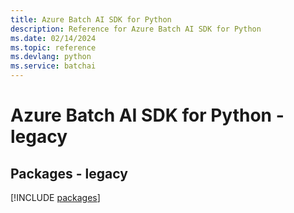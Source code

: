 ```yaml
---
title: Azure Batch AI SDK for Python
description: Reference for Azure Batch AI SDK for Python
ms.date: 02/14/2024
ms.topic: reference
ms.devlang: python
ms.service: batchai
---
```

# Azure Batch AI SDK for Python - legacy
## Packages - legacy
[!INCLUDE [packages](batch-ai-index.md)]